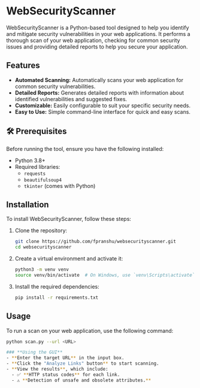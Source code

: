 # WebSecurityScanner

WebSecurityScanner is a Python-based tool designed to help you identify and mitigate security vulnerabilities in your web applications. It performs a thorough scan of your web application, checking for common security issues and providing detailed reports to help you secure your application.

## Features

- **Automated Scanning:** Automatically scans your web application for common security vulnerabilities.
- **Detailed Reports:** Generates detailed reports with information about identified vulnerabilities and suggested fixes.
- **Customizable:** Easily configurable to suit your specific security needs.
- **Easy to Use:** Simple command-line interface for quick and easy scans.

## 🛠 Prerequisites

Before running the tool, ensure you have the following installed:

- Python 3.8+  
- Required libraries:
  - `requests`
  - `beautifulsoup4`
  - `tkinter` (comes with Python)

## Installation

To install WebSecurityScanner, follow these steps:

1. Clone the repository:
    ```bash
    git clone https://github.com/fpranshu/websecurityscanner.git
    cd websecurityscanner
    ```

2. Create a virtual environment and activate it:
    ```bash
    python3 -m venv venv
    source venv/bin/activate  # On Windows, use `venv\Scripts\activate`
    ```

3. Install the required dependencies:
    ```bash
    pip install -r requirements.txt
    ```

## Usage

To run a scan on your web application, use the following command:

```bash
python scan.py --url <URL>

### **Using the GUI**
- **Enter the target URL** in the input box.  
- **Click the "Analyze Links" button** to start scanning.  
- **View the results**, which include:  
  - ✅ **HTTP status codes** for each link.  
  - ⚠️ **Detection of unsafe and obsolete attributes.**  
